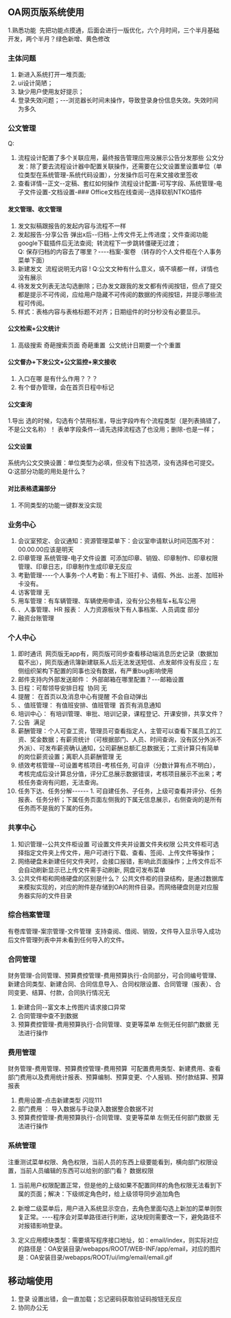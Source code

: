 ## OA网页版系统使用

1.熟悉功能  先把功能点摸通，后面会进行一版优化，六个月时间，三个半月基础开发，两个半月？绿色新增、黄色修改

### 主体问题

1. 新进入系统打开一堆页面;
2. ui设计简陋；
3. 缺少用户使用友好提示；
4. 登录失效问题；---浏览器长时间未操作，导致登录身份信息失效。失效时间为多久

### 公文管理
Q: 
1. 流程设计配置了多个关联应用，最终报告管理应用没展示公告分发那些
	公文分发：除了要去流程设计器中配置关联操作，还需要在公文设置里设置单位（单位类型在系统管理-系统代码设置），分发操作后可在来文接收里签收
2. 查看详情--正文--定稿、套红如何操作
流程设计配置-可写字段、系统管理-电子文件设置-文档设置-### Office文档在线查阅--选择软航NTKO插件
#### 发文管理、收文管理

1.  发文拟稿跟报告的发起内容与流程不一样
2.  发起报告-分享公告 弹出x后--归档-上传文件无上传进度；文件查阅功能google下载插件后无法查阅;  转流程下一步跳转僵硬无过渡；  
	Q: 保存归档的内容去了哪里？----档案-案卷 （转存的个人文件柜在个人事务菜单下面）
3.  新建发文  流程说明无内容 ! Q:公文文种有什么意义，填不填都一样，详情也没有展示
4.  待发发文列表无法勾选删除；已办发文跟我的发文都有传阅按钮，但点了提交都是提示不可传阅，应给用户隐藏不可传阅的数据的传阅按钮，并提示哪些流程可传阅。
5.  样式：表格内容与表格标题不对齐；日期组件的时分秒没有必要显示。

#### 公文检索+公文统计
1.  高级搜索 奇葩搜索页面 奇葩重置  公文统计日期要一个个重置

#### 公文督办+下发公文+公文监控+来文接收
1.  入口在哪 是有什么作用？？？
2.  有个督办管理，会在首页日程中标记

#### 公文查询

1.导出 选的时候，勾选有个禁用标准，导出字段咋有个流程类型（是列表搞错了，不是公文名称）！ 表单字段条件--请先选择流程选了也没用；删除-也是一样；

#### 公文设置

系统内公文交换设置：单位类型为必填，但没有下拉选项，没有选择也可提交。Q:这部分功能的用处是什么？

#### 对比表格遗漏部分

1.  不同类型的功能一键群发没实现

### 业务中心

1.  会议室预定、会议通知：资源管理菜单下：会议室申请默认时间范围不对：00.00.00应该是明天
2.  印章管理 系统管理-电子文件设置  可添加印章、销毁、印章制作、印章权限管理、印章日志，印章制作生成印章无反应
3.  考勤管理----个人事务-个人考勤：有上下班打卡、请假、外出、出差、加班补卡没有。
4.  访客管理 无
5.  用车管理：有车辆管理、车辆使用申请，没有分公务租车+私车公用
6.  、人事管理、HR 报表： 人力资源板块下有人事档案、人员调度 部分
7.  融资台账管理

### 个人中心

1.  即时通讯  网页版无app有，网页版可同步查看移动端消息历史记录（数据加载不出），网页版通讯簿新建联系人后无法发送短信、点发邮件没有反应；左侧组织架构下配置的同事也没有数据，有严重bug影响使用
2.  邮件支持内外部发送邮件： 外部邮箱在哪里配置？---邮箱设置
3.  日程：可帮领导安排日程  协同 无
4.  提醒： 在首页以及消息中心有提醒 不会自动弹出
5.  、值班管理： 有值班安排、值班管理  首页有消息通知
6.  培训中心： 有培训管理、审批、培训记录，课程登记、开课安排，共享文件？
7.  公告  满足
8.  薪酬管理：个人可查工资，管理员可查看指定人，主管可以查看下属员工的工资、奖金数据；有薪资统计（可根据部门、人员、时间查询，没有区分外派不外派）、可发布薪资确认通知，公司薪酬总额汇总数据无；工资计算只有简单的岗位薪资设置；离职人员薪酬管理 无
9.  绩效考核管理--可设置考核项目-考核任务, 可自评（分数计算有点不明白），考核完成后没计算总分值，评分汇总展示数据错误，考核项目展示不出来；考核任务查询有问题，无法查询。
10.  任务下达、任务分解------ 1. 可自建任务、子任务，上级可查看并评分、任务报表、任务分析；下属任务页面左侧我的下属无信息展示，右侧查询的是所有任务而不是我的下属的任务。

### 共享中心

1. 知识管理--公共文件柜设置 可设置文件夹并设置文件夹权限 公共文件柜可选择指定文件夹上传文件，用户可进行下载、查看、签阅、上传文件等操作；  
2. 网络硬盘未新建任何文件夹时，会接口报错，影响此页面操作；上传文件后不会自动刷新显示已上传文件需手动刷新, 网盘可发布菜单
3. 公共文件柜和网络硬盘的区别是什么？
	公共文件柜的目录结构，是通过数据库来模拟实现的，对应的附件是存储到OA的附件目录。而网络硬盘则是对应服务器实际的文件目录

### 综合档案管理

有卷库管理-案宗管理-文件管理  支持查阅、借阅、销毁，文件导入显示导入成功后文件管理列表中并未看到任何导入的文件。

### 合同管理

财务管理-合同管理、预算费控管理-费用预算执行-合同部分，可合同编号管理、新建合同类型、新建合同、合同信息导入、合同权限设置、合同管理（报表）、合同变更、结算、付款，合同执行情况无

1.  新建合同--富文本上传图片请求接口异常
2.  合同管理中查不到数据
3.  预算费控管理-费用预算执行-合同管理、变更等菜单 左侧无任何部门数据 无法进行操作

### 费用管理

财务管理-费用管理、预算费控管理-费用预算  可配置费用类型、新建费用、查看部门费用以及费用统计报表、预算编制、预算变更、个人报销、预付款结算、预算报表

1.  费用设置-点击新建类型 闪现111
2.  部门费用 ： 导入数据与手动录入数据整合数据不对
3.  预算费控管理-费用预算执行-合同管理、变更等菜单 左侧无任何部门数据 无法进行操作

### 系统管理

注重测试菜单权限、角色权限，当前人员的东西上级要能看到，横向部门权限设置，当前人员编辑的东西可以给别的部门看？ 数据权限

1.  当前用户权限配置正常，但是他的上级如果不配置同样的角色权限无法看到下属的页面；解决：下级绑定角色时，给上级领导同步追加角色
2.  新增二级菜单后，用户进入系统显示空白，去角色里面勾选上新加的菜单则恢复正常。----程序会对菜单路径进行判断，这块规则需要改一下，避免路径不对报错影响登录。

1.  定义应用模块类型：需要填写程序接口地址，如：email/index，则实际对应的路径是：OA安装目录/webapps/ROOT/WEB-INF/app/email，对应的图片是：OA安装目录/webapps/ROOT/ui/img/email/email.gif

## 移动端使用

1.  登录 设置出错，会一直加载；忘记密码获取验证码按钮无反应
2.  协同办公无